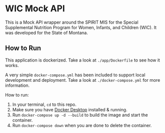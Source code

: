 # WIC Mock API

This is a Mock API wrapper around the SPIRIT MIS for the Special Supplemental Nutrition Program for Women, Infants, and Children (WIC). It was developed for the State of Montana.

## How to Run

This application is dockerized. Take a look at `./app/Dockerfile` to see how it works.

A very simple `docker-compose.yml` has been included to support local development and deployment. Take a look at `./docker-compose.yml` for more information.

How to run:

1. In your terminal, `cd` to this repo.
2. Make sure you have [Docker Desktop](https://www.docker.com/products/docker-desktop/) installed & running.
3. Run `docker-compose up -d --build` to build the image and start the container.
4. Run `docker-compose down` when you are done to delete the container.
